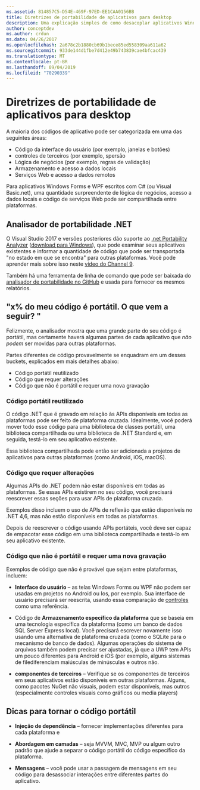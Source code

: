 ```yaml
---
ms.assetid: 814857C5-D54E-469F-97ED-EE1CAA0156BB
title: Diretrizes de portabilidade de aplicativos para desktop
description: Uma explicação simples de como desacoplar aplicativos Windows Forms ou WPF existentes para criar aplicativos de plataforma cruzada para serem executados no macOS, iOS, Android, bem como UWP/Windows 10.
author: conceptdev
ms.author: crdun
ms.date: 04/26/2017
ms.openlocfilehash: 2a678c2b1880cb69b1bece85ed558309aa611a62
ms.sourcegitcommit: 933de144d1fbe7d412e49b743839cae4bfcac439
ms.translationtype: MT
ms.contentlocale: pt-BR
ms.lasthandoff: 09/04/2019
ms.locfileid: "70290339"
---
```

# <a name="desktop-app-porting-guidance"></a>Diretrizes de portabilidade de aplicativos para desktop

A maioria dos códigos de aplicativo pode ser categorizada em uma das seguintes áreas:

- Código da interface do usuário (por exemplo, janelas e botões)
- controles de terceiros (por exemplo, spersão
- Lógica de negócios (por exemplo, regras de validação)
- Armazenamento e acesso a dados locais
- Serviços Web e acesso a dados remotos

Para aplicativos Windows Forms e WPF escritos com C# (ou Visual Basic.net), uma quantidade surpreendente de lógica de negócios, acesso a dados locais e código de serviços Web pode ser compartilhada entre plataformas.

## <a name="net-portability-analyzer"></a>Analisador de portabilidade .NET

O Visual Studio 2017 e versões posteriores dão suporte ao [.net Portability Analyzer](https://docs.microsoft.com/dotnet/articles/standard/portability-analyzer) ([download para Windows](https://marketplace.visualstudio.com/items?itemName=ConnieYau.NETPortabilityAnalyzer)), que pode examinar seus aplicativos existentes e informar a quantidade de código que pode ser transportada "no estado em que se encontra" para outras plataformas. Você pode aprender mais sobre isso neste [vídeo do Channel 9](https://channel9.msdn.com/Blogs/Seth-Juarez/A-Brief-Look-at-the-NET-Portability-Analyzer).

Também há uma ferramenta de linha de comando que pode ser baixada do [analisador de portabilidade no GitHub](https://github.com/Microsoft/dotnet-apiport) e usada para fornecer os mesmos relatórios.

## <a name="x-of-my-code-is-portable-what-next"></a>"x% do meu código é portátil. O que vem a seguir? "

Felizmente, o analisador mostra que uma grande parte do seu código é portátil, mas certamente haverá algumas partes de cada aplicativo que _não podem_ ser movidas para outras plataformas.

Partes diferentes de código provavelmente se enquadram em um desses buckets, explicados em mais detalhes abaixo:

- Código portátil reutilizado
- Código que requer alterações
- Código que não é portátil e requer uma nova gravação

### <a name="re-useable-portable-code"></a>Código portátil reutilizado

O código .NET que é gravado em relação às APIs disponíveis em todas as plataformas pode ser feito de plataforma cruzada. Idealmente, você poderá mover todo esse código para uma biblioteca de classes portátil, uma biblioteca compartilhada ou uma biblioteca de .NET Standard e, em seguida, testá-lo em seu aplicativo existente.

Essa biblioteca compartilhada pode então ser adicionada a projetos de aplicativos para outras plataformas (como Android, iOS, macOS).

### <a name="code-that-requires-changes"></a>Código que requer alterações

Algumas APIs do .NET podem não estar disponíveis em todas as plataformas. Se essas APIs existirem no seu código, você precisará reescrever essas seções para usar APIs de plataforma cruzada.

Exemplos disso incluem o uso de APIs de reflexão que estão disponíveis no .NET 4,6, mas não estão disponíveis em todas as plataformas.

Depois de reescrever o código usando APIs portáteis, você deve ser capaz de empacotar esse código em uma biblioteca compartilhada e testá-lo em seu aplicativo existente.

### <a name="code-that-isnt-portable-and-requires-a-re-write"></a>Código que não é portátil e requer uma nova gravação

Exemplos de código que não é provável que sejam entre plataformas, incluem:

- **Interface do usuário** – as telas Windows Forms ou WPF não podem ser usadas em projetos no Android ou Ios, por exemplo. Sua interface de usuário precisará ser reescrita, usando essa comparação de [controles](~/cross-platform/desktop/controls/index.md) como uma referência.

- Código de **Armazenamento específico da plataforma** que se baseia em uma tecnologia específica da plataforma (como um banco de dados SQL Server Express local). Você precisará escrever novamente isso usando uma alternativa de plataforma cruzada (como o SQLite para o mecanismo de banco de dados).
Algumas operações do sistema de arquivos também podem precisar ser ajustadas, já que a UWP tem APIs um pouco diferentes para Android e iOS (por exemplo, alguns sistemas de filediferenciam maiúsculas de minúsculas e outros não.

- **componentes de terceiros** – Verifique se os componentes de terceiros em seus aplicativos estão disponíveis em outras plataformas. Alguns, como pacotes NuGet não visuais, podem estar disponíveis, mas outros (especialmente controles visuais como gráficos ou media players)

## <a name="tips-for-making-code-portable"></a>Dicas para tornar o código portátil

- **Injeção de dependência** – fornecer implementações diferentes para cada plataforma e

- **Abordagem em camadas** – seja MVVM, MVC, MVP ou algum outro padrão que ajude a separar o código portátil do código específico da plataforma.

- **Mensagens** – você pode usar a passagem de mensagens em seu código para desassociar interações entre diferentes partes do aplicativo.
